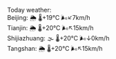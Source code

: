 Today weather:  
Beijing: 🌦 🌡️+19°C 🌬️↙7km/h  
Tianjin: 🌦 🌡️+20°C 🌬️↖15km/h  
Shijiazhuang: 🌫  🌡️+20°C 🌬️↓0km/h  
Tangshan: 🌦 🌡️+20°C 🌬️↖15km/h  

